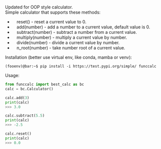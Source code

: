Updated for OOP style calculator.
<br />
Simple calculator that supports these methods:
* &emsp;reset() - reset a current value to 0.
* &emsp;add(number) - add a number to a current value, default value is 0.
* &emsp;subtract(number) - subtract a number from a current value.
* &emsp;multiply(number) - multiply a current value by number.
* &emsp;divide(number) - divide a current value by number.
* &emsp;n_root(number) - take number root of a current value.

Installation (better use virtual env, like conda, mamba or venv):
<br />
```console
(fooenv)@bar:~$ pip install -i https://test.pypi.org/simple/ funccalc
```
Usage:
<br />
```python
from funccalc import best_calc as bc
calc = bc.Calculator()

calc.add(3)
print(calc)
>>> 3.0

calc.subtract(5.5)
print(calc)
>>> -2.5

calc.reset()
print(calc)
>>> 0.0
```